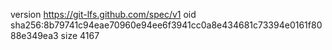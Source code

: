 version https://git-lfs.github.com/spec/v1
oid sha256:8b79741c94eae70960e94ee6f3941cc0a8e434681c73394e0161f8088e349ea3
size 4167
